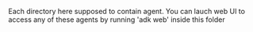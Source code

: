 Each directory here supposed to contain agent.
You can lauch web UI to access any of these agents by running 'adk web' inside this folder